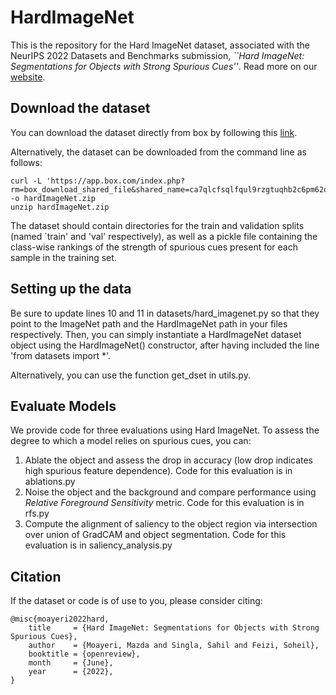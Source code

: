 # HardImageNet

This is the repository for the Hard ImageNet dataset, associated with the NeurIPS 2022 Datasets and Benchmarks submission, <em>``Hard ImageNet: Segmentations for Objects with Strong Spurious Cues''</em>. Read more on our [website](mmoayeri.github.io/HardImageNet).

## Download the dataset

You can download the dataset directly from box by following this [link](https://umd.app.box.com/s/ca7qlcfsqlfqul9rzgtuqhb2c6pm62qd). 

Alternatively, the dataset can be downloaded from the command line as follows:
    
    curl -L 'https://app.box.com/index.php?rm=box_download_shared_file&shared_name=ca7qlcfsqlfqul9rzgtuqhb2c6pm62qd&file_id=f_972129165893' -o hardImageNet.zip
    unzip hardImageNet.zip
    
The dataset should contain directories for the train and validation splits (named `train' and 'val' respectively), as well as a pickle file containing the class-wise rankings of the strength of spurious cues present for each sample in the training set. 

## Setting up the data

Be sure to update lines 10 and 11 in datasets/hard_imagenet.py so that they point to the ImageNet path and the HardImageNet path in your files respectively. Then, you can simply instantiate a HardImageNet dataset object using the HardImageNet() constructor, after having included the line 'from datasets import *'. 

Alternatively, you can use the function get_dset in utils.py. 

## Evaluate Models

We provide code for three evaluations using Hard ImageNet. To assess the degree to which a model relies on spurious cues, you can:
1. Ablate the object and assess the drop in accuracy (low drop indicates high spurious feature dependence). Code for this evaluation is in ablations.py
2. Noise the object and the background and compare performance using <em>Relative Foreground Sensitivity</em> metric. Code for this evaluation is in rfs.py
3. Compute the alignment of saliency to the object region via intersection over union of GradCAM and object segmentation. Code for this evaluation is in saliency_analysis.py

## Citation

If the dataset or code is of use to you, please consider citing:

    @misc{moayeri2022hard,
        title     = {Hard ImageNet: Segmentations for Objects with Strong Spurious Cues},
        author    = {Moayeri, Mazda and Singla, Sahil and Feizi, Soheil},
        booktitle = {openreview},
        month     = {June},
        year      = {2022},
    }
